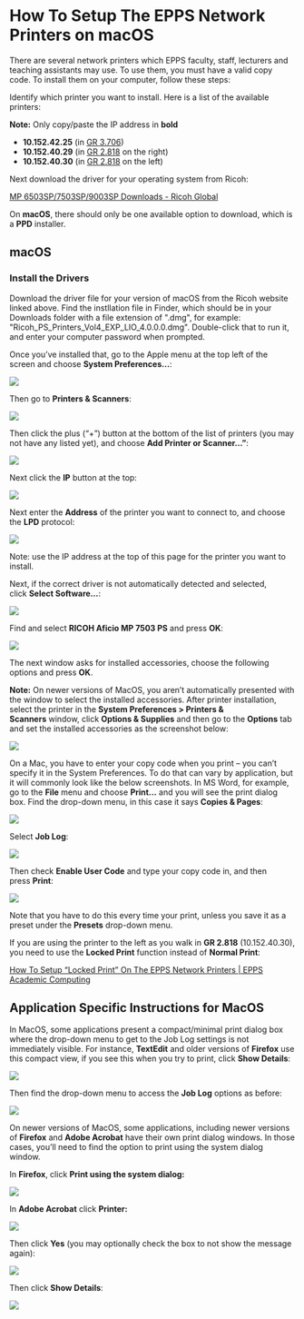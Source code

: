 How To Setup The EPPS Network Printers on macOS
===============================================

There are several network printers which EPPS faculty, staff, lecturers and teaching assistants may use. To use them, you must have a valid copy code. To install them on your computer, follow these steps:

Identify which printer you want to install. Here is a list of the available printers:

**Note:** Only copy/paste the IP address in **bold**

*   **10.152.42.25** (in [GR 3.706](https://map.concept3d.com/?id=1772#!m/550865))
*   **10.152.40.29** (in [GR 2.818](https://map.concept3d.com/?id=1772#!m/550792) on the right)
*   **10.152.40.30** (in [GR 2.818](https://map.concept3d.com/?id=1772#!m/550792) on the left)

Next download the driver for your operating system from Ricoh:

[MP 6503SP/7503SP/9003SP Downloads - Ricoh Global](https://support.ricoh.com/bb/html/dr_ut_e/rc3/model/mp6503/mp6503.htm)

On **macOS**, there should only be one available option to download, which is a **PPD** installer.

macOS
-----

### Install the Drivers

Download the driver file for your version of macOS from the Ricoh website linked above. Find the instllation file in Finder, which should be in your Downloads folder with a file extension of ".dmg", for example: "Ricoh\_PS\_Printers\_Vol4\_EXP\_LIO\_4.0.0.0.dmg". Double-click that to run it, and enter your computer password when prompted.

Once you’ve installed that, go to the Apple menu at the top left of the screen and choose **System Preferences…**:

![](/images/faq/macos1.png)

Then go to **Printers & Scanners**:

![](/images/faq/macos2.png)

Then click the plus (“+”) button at the bottom of the list of printers (you may not have any listed yet), and choose **Add Printer or Scanner…”**:

![](/images/faq/macos3.png)

Next click the **IP** button at the top:

![](/images/faq/macos4.png)

Next enter the **Address** of the printer you want to connect to, and choose the **LPD** protocol:

![](/images/faq/macos5.png)

Note: use the IP address at the top of this page for the printer you want to install.

Next, if the correct driver is not automatically detected and selected, click **Select Software…**:

![](/images/faq/macos6.png)

Find and select **RICOH Aficio MP 7503 PS** and press **OK**:

![](/images/faq/macos7.png)

The next window asks for installed accessories, choose the following options and press **OK**.

**Note:** On newer versions of MacOS, you aren’t automatically presented with the window to select the installed accessories. After printer installation, select the printer in the **System Preferences > Printers & Scanners** window, click **Options & Supplies** and then go to the **Options** tab and set the installed accessories as the screenshot below:

![](/images/faq/macos8.png)

On a Mac, you have to enter your copy code when you print – you can’t specify it in the System Preferences. To do that can vary by application, but it will commonly look like the below screenshots. In MS Word, for example, go to the **File** menu and choose **Print…** and you will see the print dialog box. Find the drop-down menu, in this case it says **Copies & Pages**:

![](/images/faq/Mac%20Ricoh%20Printing%20Step%201.png)

Select **Job Log**:

![](/images/faq/Mac%20Ricoh%20Printing%20Step%202.png)

Then check **Enable User Code** and type your copy code in, and then press **Print**:

![](/images/faq/Mac%20Ricoh%20Printing%20Step%203.png)

Note that you have to do this every time your print, unless you save it as a preset under the **Presets** drop-down menu.

If you are using the printer to the left as you walk in **GR 2.818** (10.152.40.30), you need to use the **Locked Print** function instead of **Normal Print**:

[How To Setup “Locked Print” On The EPPS Network Printers | EPPS Academic Computing](setup-locked-print.html)

Application Specific Instructions for MacOS
-------------------------------------------

In MacOS, some applications present a compact/minimal print dialog box where the drop-down menu to get to the Job Log settings is not immediately visible. For instance, **TextEdit** and older versions of **Firefox** use this compact view, if you see this when you try to print, click **Show Details**:

![](/images/faq/Mac%20Ricoh%20Printing%20Step%204.png)

Then find the drop-down menu to access the **Job Log** options as before:

![](/images/faq/Mac%20Ricoh%20Printing%20Step%205.png)

On newer versions of MacOS, some applications, including newer versions of **Firefox** and **Adobe Acrobat** have their own print dialog windows. In those cases, you’ll need to find the option to print using the system dialog window.

In **Firefox**, click **Print using the system dialog:**

![](/images/faq/ricoh-mac/Screen-Shot-2022-04-21-at-8.34.46-AM.png)

In **Adobe Acrobat** click **Printer:**

![](/images/faq/ricoh-mac/Screen-Shot-2022-04-21-at-8.35.31-AM.png)

Then click **Yes** (you may optionally check the box to not show the message again):

![](/images/faq/ricoh-mac/Screen-Shot-2022-04-21-at-8.35.51-AM.png)

Then click **Show Details**:

![](/images/faq/ricoh-mac/Screen-Shot-2022-04-21-at-8.36.04-AM.png)
